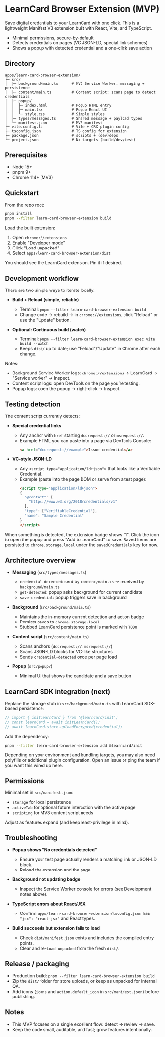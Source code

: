 # LearnCard Browser Extension (MVP)

Save digital credentials to your LearnCard with one click. This is a lightweight Manifest V3 extension built with React, Vite, and TypeScript.

- Minimal permissions, secure-by-default
- Detects credentials on pages (VC JSON-LD, special link schemes)
- Shows a popup with detected credential and a one-click save action


## Directory

```
apps/learn-card-browser-extension/
├─ src/
│  ├─ background/main.ts      # MV3 Service Worker: messaging + persistence
│  ├─ content/main.ts         # Content script: scans page to detect credentials
│  ├─ popup/
│  │  ├─ index.html           # Popup HTML entry
│  │  ├─ main.tsx             # Popup React UI
│  │  └─ style.css            # Simple styles
│  ├─ types/messages.ts       # Shared message + payload types
│  └─ manifest.json           # MV3 manifest
├─ vite.config.ts             # Vite + CRX plugin config
├─ tsconfig.json              # TS config for extension
├─ package.json               # scripts + (dev)deps
└─ project.json               # Nx targets (build/dev/test)
```


## Prerequisites

- Node 18+
- pnpm 9+
- Chrome 114+ (MV3)


## Quickstart

From the repo root:

```bash
pnpm install
pnpm --filter learn-card-browser-extension build
```

Load the built extension:

1. Open `chrome://extensions`
2. Enable "Developer mode"
3. Click "Load unpacked"
4. Select `apps/learn-card-browser-extension/dist`

You should see the LearnCard extension. Pin it if desired.


## Development workflow

There are two simple ways to iterate locally.

- __Build + Reload (simple, reliable)__
  - Terminal: `pnpm --filter learn-card-browser-extension build`
  - Change code → rebuild → in `chrome://extensions`, click "Reload" or use the "Update" button.

- __Optional: Continuous build (watch)__
  - Terminal: `pnpm --filter learn-card-browser-extension exec vite build --watch`
  - Keeps `dist/` up to date; use "Reload"/"Update" in Chrome after each change.

Notes:
- Background Service Worker logs: `chrome://extensions` → LearnCard → "Service worker" → Inspect.
- Content script logs: open DevTools on the page you’re testing.
- Popup logs: open the popup → right-click → Inspect.


## Testing detection

The content script currently detects:

- __Special credential links__
  - Any anchor with `href` starting `dccrequest://` or `msrequest://`.
  - Example HTML you can paste into a page via DevTools Console:
    ```html
    <a href="dccrequest://example">Issue credential</a>
    ```

- __VC-style JSON-LD__
  - Any `<script type="application/ld+json">` that looks like a Verifiable Credential.
  - Example (paste into the page DOM or serve from a test page):
    ```html
    <script type="application/ld+json">
    {
      "@context": [
        "https://www.w3.org/2018/credentials/v1"
      ],
      "type": ["VerifiableCredential"],
      "name": "Sample Credential"
    }
    </script>
    ```

When something is detected, the extension badge shows "1". Click the icon to open the popup and press "Add to LearnCard" to save. Saved items are persisted to `chrome.storage.local` under the `savedCredentials` key for now.


## Architecture overview

- __Messaging__ (`src/types/messages.ts`)
  - `credential-detected`: sent by `content/main.ts` → received by `background/main.ts`
  - `get-detected`: popup asks background for current candidate
  - `save-credential`: popup triggers save in background

- __Background__ (`src/background/main.ts`)
  - Maintains the in-memory current detection and action badge
  - Persists saves to `chrome.storage.local`
  - Stubbed LearnCard persistence point is marked with `TODO`

- __Content script__ (`src/content/main.ts`)
  - Scans anchors (`dccrequest://`, `msrequest://`)
  - Scans JSON-LD blocks for VC-like structures
  - Sends `credential-detected` once per page load

- __Popup__ (`src/popup/`)
  - Minimal UI that shows the candidate and a save button


## LearnCard SDK integration (next)

Replace the storage stub in `src/background/main.ts` with LearnCard SDK-based persistence:

```ts
// import { initLearnCard } from '@learncard/init';
// const learnCard = await initLearnCard();
// await learnCard.store.uploadEncrypted(credential);
```

Add the dependency:

```bash
pnpm --filter learn-card-browser-extension add @learncard/init
```

Depending on your environment and bundling targets, you may also need polyfills or additional plugin configuration. Open an issue or ping the team if you want this wired up here.


## Permissions

Minimal set in `src/manifest.json`:

- `storage` for local persistence
- `activeTab` for optional future interaction with the active page
- `scripting` for MV3 content script needs

Adjust as features expand (and keep least-privilege in mind).


## Troubleshooting

- __Popup shows "No credentials detected"__
  - Ensure your test page actually renders a matching link or JSON-LD block.
  - Reload the extension and the page.

- __Background not updating badge__
  - Inspect the Service Worker console for errors (see Development notes above).

- __TypeScript errors about React/JSX__
  - Confirm `apps/learn-card-browser-extension/tsconfig.json` has `"jsx": "react-jsx"` and React types.

- __Build succeeds but extension fails to load__
  - Check `dist/manifest.json` exists and includes the compiled entry points.
  - Clear and re-`Load unpacked` from the fresh `dist/`.


## Release / packaging

- Production build: `pnpm --filter learn-card-browser-extension build`
- Zip the `dist/` folder for store uploads, or keep as unpacked for internal QA.
- Add icons (`icons` and `action.default_icon` in `src/manifest.json`) before publishing.


## Notes

- This MVP focuses on a single excellent flow: detect → review → save.
- Keep the code small, auditable, and fast; grow features intentionally.
